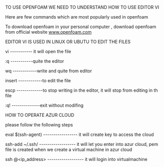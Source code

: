 TO USE OPENFOAM WE NEED TO UNDERSTAND HOW TO USE EDITOR VI

Here are few commands which are most popularly used in openfoam

To download openfoam in your personal computer , download openfoam from official website www.openfoam.com

EDITOR VI IS USED IN LINUX OR UBUTU TO EDIT THE FILES 

vi <name of file>      ----------- it will open the file
  
:q                      -----------quite the editor
  
wq                      ------------write and quite from editor
  
insert                  ------------to edit the file
  
escp                    -------------to stop writing in the editor, it will stop from editing in th file
  
:q!                     --------------exit without modifing

  
HOW TO OPERATE AZUR CLOUD
  
please  follow the following steps
  
eval $(ssh-agent)                         -----------------  it will create key to access the cloud
  
ssh-add ~/.ssh/<name of pem file>        ------------------ it will let you enter into azur cloud, pem file is created when we create a virtual machine in azur cloud
  
ssh <user name>@<ip_address>              ------------------ it will login into virtualmachine
